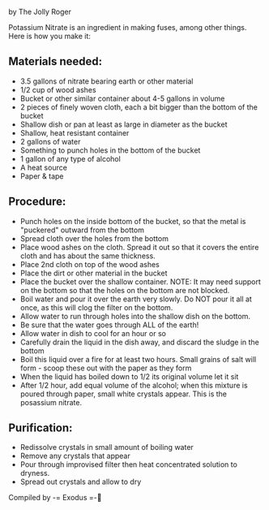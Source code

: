 by The Jolly Roger

Potassium Nitrate is an ingredient in making fuses, among other 
things. Here is how you make it:

## Materials needed:

- 3.5 gallons of nitrate bearing earth or other material
- 1/2 cup of wood ashes
- Bucket or other similar container about 4-5 gallons in volume
- 2 pieces of finely woven cloth, each a bit bigger than the 
  bottom of the bucket
- Shallow dish or pan at least as large in diameter as the bucket
- Shallow, heat resistant container
- 2 gallons of water
- Something to punch holes in the bottom of the bucket
- 1 gallon of any type of alcohol
- A heat source
- Paper & tape

## Procedure:

- Punch holes on the inside bottom of the bucket, so that the 
metal is "puckered" outward from the bottom
- Spread cloth over the holes from the bottom
- Place wood ashes on the cloth. Spread it out so that it covers 
the entire cloth and has about the same thickness.
- Place 2nd cloth on top of the wood ashes
- Place the dirt or other material in the bucket
- Place the bucket over the shallow container. NOTE: It may need 
support on the bottom so that the holes on the bottom are not 
blocked.
- Boil water and pour it over the earth very slowly. Do NOT pour 
it all at once, as this will clog the filter on the bottom.
- Allow water to run through holes into the shallow dish on the 
bottom.
- Be sure that the water goes through ALL of the earth!
- Allow water in dish to cool for an hour or so
- Carefully drain the liquid in the dish away, and discard the 
sludge in the bottom
- Boil this liquid over a fire for at least two hours. Small 
grains of salt will form - scoop these out with the paper as they 
form
- When the liquid has boiled down to 1/2 its original volume let 
it sit
- After 1/2 hour, add equal volume of the alcohol; when this 
mixture is poured through paper, small white crystals appear. This 
is the posassium nitrate.

## Purification:

- Redissolve crystals in small amount of boiling water
- Remove any crystals that appear
- Pour through improvised filter then heat concentrated solution 
to dryness.
- Spread out crystals and allow to dry

Compiled by -= Exodus =-
